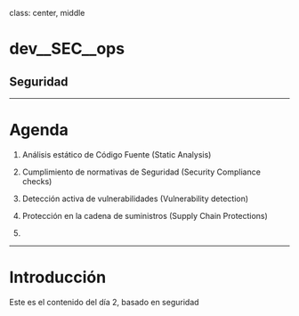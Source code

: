 class: center, middle

# dev__SEC__ops

## Seguridad

---

# Agenda

1. Análisis estático de Código Fuente (Static Analysis) 

2. Cumplimiento de normativas de Seguridad (Security Compliance checks) 

3. Detección activa de vulnerabilidades (Vulnerability detection) 

4. Protección en la cadena de suministros (Supply Chain Protections) 

5. 

---

# Introducción

Este es el contenido del día 2, basado en seguridad